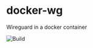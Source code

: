 # docker-wg
Wireguard in a docker container


![Build](https://github.com/cyberatz/docker-wg/actions/workflows/<WORKFLOW_FILE>/badge.svg)
